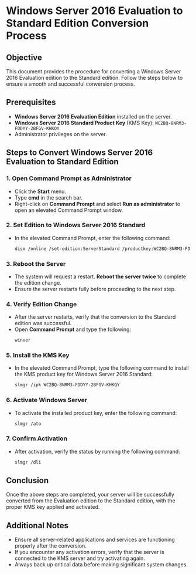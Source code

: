 # Windows Server 2016 Evaluation to Standard Edition Conversion Process

## Objective
This document provides the procedure for converting a Windows Server 2016 Evaluation edition to the Standard edition. Follow the steps below to ensure a smooth and successful conversion process.

## Prerequisites
- **Windows Server 2016 Evaluation Edition** installed on the server.
- **Windows Server 2016 Standard Product Key** (KMS Key): `WC2BQ-8NRM3-FDDYY-2BFGV-KHKQY`
- Administrator privileges on the server.

## Steps to Convert Windows Server 2016 Evaluation to Standard Edition

### 1. Open Command Prompt as Administrator
- Click the **Start** menu.
- Type **cmd** in the search bar.
- Right-click on **Command Prompt** and select **Run as administrator** to open an elevated Command Prompt window.

### 2. Set Edition to Windows Server 2016 Standard
- In the elevated Command Prompt, enter the following command:
  ```bash
  dism /online /set-edition:ServerStandard /productkey:WC2BQ-8NRM3-FDDYY-2BFGV-KHKQY /accepteula
  ```

### 3. Reboot the Server
- The system will request a restart. **Reboot the server twice** to complete the edition change.
- Ensure the server restarts fully before proceeding to the next step.

### 4. Verify Edition Change
- After the server restarts, verify that the conversion to the Standard edition was successful.
- Open **Command Prompt** and type the following:
  ```bash
  winver
  ```

### 5. Install the KMS Key
- In the elevated Command Prompt, type the following command to install the KMS product key for Windows Server 2016 Standard:
  ```bash
  slmgr /ipk WC2BQ-8NRM3-FDDYY-2BFGV-KHKQY
  ```

### 6. Activate Windows Server
- To activate the installed product key, enter the following command:
  ```bash
  slmgr /ato
  ```

### 7. Confirm Activation
- After activation, verify the status by running the following command:
  ```bash
  slmgr /dli
  ```

## Conclusion
Once the above steps are completed, your server will be successfully converted from the Evaluation edition to the Standard edition, with the proper KMS key applied and activated.

## Additional Notes
- Ensure all server-related applications and services are functioning properly after the conversion.
- If you encounter any activation errors, verify that the server is connected to the KMS server and try activating again.
- Always back up critical data before making significant system changes.
